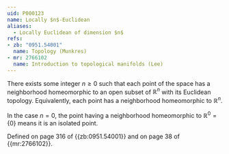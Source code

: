 ```yaml
---
uid: P000123
name: Locally $n$-Euclidean
aliases:
  - Locally Euclidean of dimension $n$
refs:
- zb: "0951.54001"
  name: Topology (Munkres)
- mr: 2766102
  name: Introduction to topological manifolds (Lee)
---
```


There exists some integer $n\ge 0$ such that each point of the
space has a neighborhood homeomorphic to an open subset of $\mathbb R^n$
with its Euclidean topology.  Equivalently, each point has a neighborhood
homeomorphic to $\mathbb R^n$.

 In the case $n=0$, the point having a neighborhood homeomorphic to
 $\mathbb R^0=\{0\}$ means it is an isolated point.

Defined on page 316 of {{zb:0951.54001}} and on page 38 of {{mr:2766102}}.
